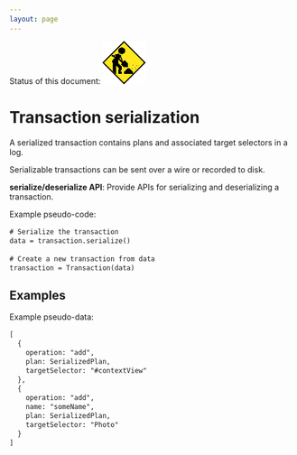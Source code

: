 ```yaml
---
layout: page
---
```


Status of this document:
![](/assets/under-construction-flashing-barracade-animation.gif)

# Transaction serialization

A serialized transaction contains plans and associated target selectors in a log.

Serializable transactions can be sent over a wire or recorded to disk.

**serialize/deserialize API**: Provide APIs for serializing and deserializing a transaction.

Example pseudo-code:

    # Serialize the transaction
    data = transaction.serialize()
    
    # Create a new transaction from data
    transaction = Transaction(data)

## Examples

Example pseudo-data:

```
[
  {
    operation: "add",
    plan: SerializedPlan,
    targetSelector: "#contextView"
  },
  {
    operation: "add",
    name: "someName",
    plan: SerializedPlan,
    targetSelector: "Photo"
  }
]
```
